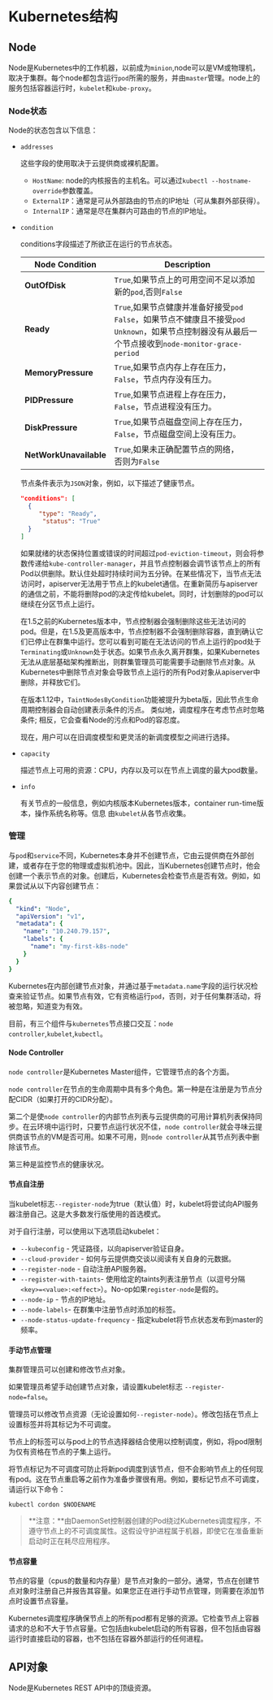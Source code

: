 # Kubernetes结构

## Node

Node是Kubernetes中的工作机器，以前成为`minion`,node可以是VM或物理机，取决于集群。每个node都包含运行`pod`所需的服务，并由`master`管理。node上的服务包括容器运行时，`kubelet`和`kube-proxy`。

### Node状态

Node的状态包含以下信息：

- `addresses`

  这些字段的使用取决于云提供商或裸机配置。

  - `HostName`: node的内核报告的主机名。可以通过`kubectl --hostname-override`参数覆盖。
  - `ExternalIP`：通常是可从外部路由的节点的IP地址（可从集群外部获得）。
  - `InternalIP`：通常是尽在集群内可路由的节点的IP地址。

- `condition`

  conditions字段描述了所欲正在运行的节点状态。

  | Node Condition         | Description                                                  |
  | ---------------------- | ------------------------------------------------------------ |
  | **OutOfDisk**          | `True`,如果节点上的可用空间不足以添加新的`pod`,否则`False`   |
  | **Ready**              | `True`,如果节点健康并准备好接受`pod`<br />`False`，如果节点不健康且不接受`pod`<br />`Unknown`，如果节点控制器没有从最后一个节点接收到`node-monitor-grace-period` |
  | **MemoryPressure**     | `True`,如果节点内存上存在压力，<br />`False`，节点内存没有压力。 |
  | **PIDPressure**        | `True`,如果节点进程上存在压力，<br />`False`，节点进程没有压力。 |
  | **DiskPressure**       | `True`,如果节点磁盘空间上存在压力，<br />`False`，节点磁盘空间上没有压力。 |
  | **NetWorkUnavailable** | `True`,如果未正确配置节点的网络，<br />否则为`False`         |

  节点条件表示为`JSON`对象，例如，以下描述了健康节点。

  ```json
  "conditions": [
    {
       "type": "Ready",
        "status": "True"
    }
  ]
  ```

  如果就绪的状态保持位置或错误的时间超过`pod-eviction-timeout`，则会将参数传递给`kube-controller-manager`，并且节点控制器会调节该节点上的所有Pod以供删除。默认住处超时持续时间为五分钟。在某些情况下，当节点无法访问时，apiserver无法用于节点上的kubelet通信。在重新简历与apiserver的通信之前，不能将删除pod的决定传给kubelet。同时，计划删除的pod可以继续在分区节点上运行。

  在1.5之前的Kubernetes版本中，节点控制器会强制删除这些无法访问的pod。但是，在1.5及更高版本中，节点控制器不会强制删除容器，直到确认它们已停止在群集中运行。您可以看到可能在无法访问的节点上运行的pod处于`Terminating`或`Unknown`处于状态。如果节点永久离开群集，如果Kubernetes无法从底层基础架构推断出，则群集管理员可能需要手动删除节点对象。从Kubernetes中删除节点对象会导致节点上运行的所有Pod对象从apiserver中删除，并释放它们。

  在版本1.12中，`TaintNodesByCondition`功能被提升为beta版，因此节点生命周期控制器会自动创建表示条件的污点。 类似地，调度程序在考虑节点时忽略条件; 相反，它会查看Node的污点和Pod的容忍度。

  现在，用户可以在旧调度模型和更灵活的新调度模型之间进行选择。

- `capacity`

  描述节点上可用的资源：CPU，内存以及可以在节点上调度的最大pod数量。

- `info`

  有关节点的一般信息，例如内核版本Kubernetes版本，container run-time版本，操作系统名称等。信息 由`kubelet`从各节点收集。



### 管理

与`pod`和`service`不同，Kubernetes本身并不创建节点，它由云提供商在外部创建，或者存在于您的物理或虚拟机池中。因此，当Kubernetes创建节点时，他会创建一个表示节点的对象。创建后，Kubernetes会检查节点是否有效。例如，如果尝试从以下内容创建节点：

```yaml
{
  "kind": "Node",
  "apiVersion": "v1",
  "metadata": {
    "name": "10.240.79.157",
    "labels": {
      "name": "my-first-k8s-node"
    }
  }
}
```

Kubernetes在内部创建节点对象，并通过基于`metadata.name`字段的运行状况检查来验证节点。如果节点有效，它有资格运行`pod`，否则，对于任何集群活动，将被忽略，知道变为有效。

目前，有三个组件与`kubernetes`节点接口交互：`node controller`,`kubelet`,`kubectl`。



#### Node Controller

`node controller`是Kubernetes Master组件，它管理节点的各个方面。

`node controller`在节点的生命周期中具有多个角色。第一种是在注册是为节点分配CIDR（如果打开的CIDR分配）。

第二个是使`node controller`的内部节点列表与云提供商的可用计算机列表保持同步。在云环境中运行时，只要节点运行状况不佳，`node controller`就会寻味云提供商该节点的VM是否可用。如果不可用，则`node controller`从其节点列表中删除该节点。

第三种是监控节点的健康状况。

#### 节点自注册



当kubelet标志`--register-node`为true（默认值）时，kubelet将尝试向API服务器注册自己。这是大多数发行版使用的首选模式。

对于自行注册，可以使用以下选项启动kubelet：

- `--kubeconfig` - 凭证路径，以向apiserver验证自身。
- `--cloud-provider` - 如何与云提供商交谈以阅读有关自身的元数据。
- `--register-node` - 自动注册API服务器。
- `--register-with-taints`- 使用给定的taints列表注册节点（以逗号分隔`<key>=<value>:<effect>`）。No-op如果`register-node`是假的。
- `--node-ip` - 节点的IP地址。
- `--node-labels`- 在群集中注册节点时添加的标签。
- `--node-status-update-frequency` - 指定kubelet将节点状态发布到master的频率。

#### 手动节点管理

集群管理员可以创建和修改节点对象。

如果管理员希望手动创建节点对象，请设置kubelet标志 `--register-node=false`。

管理员可以修改节点资源（无论设置如何`--register-node`）。修改包括在节点上设置标签并将其标记为不可调度。

节点上的标签可以与pod上的节点选择器结合使用以控制调度，例如，将pod限制为仅有资格在节点的子集上运行。

将节点标记为不可调度可防止将新pod调度到该节点，但不会影响节点上的任何现有pod。这在节点重启等之前作为准备步骤很有用。例如，要标记节点不可调度，请运行以下命令：

```shell
kubectl cordon $NODENAME
```

> **注意：**由DaemonSet控制器创建的Pod绕过Kubernetes调度程序，不遵守节点上的不可调度属性。这假设守护进程属于机器，即使它在准备重新启动时正在耗尽应用程序。

#### 节点容量

节点的容量（cpus的数量和内存量）是节点对象的一部分。通常，节点在创建节点对象时注册自己并报告其容量。如果您正在进行手动节点管理，则需要在添加节点时设置节点容量。

Kubernetes调度程序确保节点上的所有pod都有足够的资源。它检查节点上容器请求的总和不大于节点容量。它包括由kubelet启动的所有容器，但不包括由容器运行时直接启动的容器，也不包括在容器外部运行的任何进程。



## API对象

Node是Kubernetes REST API中的顶级资源。